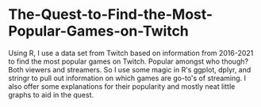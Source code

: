 # The-Quest-to-Find-the-Most-Popular-Games-on-Twitch
Using R, I use a data set from Twitch based on information from 2016-2021 to find the most popular games on Twitch. Popular amongst who though? Both viewers and streamers. So I use some magic in R's ggplot, dplyr, and stringr to pull out information on which games are go-to's of streaming. I also offer some explanations for their popularity and mostly neat little graphs to aid in the quest.
